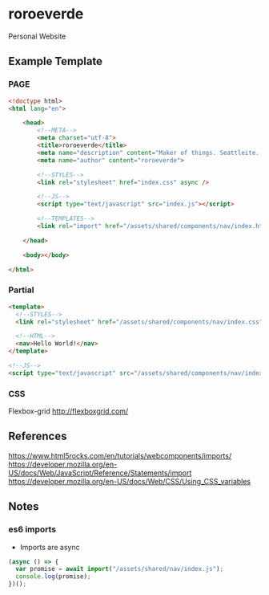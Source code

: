 # roroeverde

Personal Website

## Example Template

### PAGE

```html
<!doctype html>
<html lang="en">

    <head>
        <!--META-->
        <meta charset="utf-8">
        <title>roroeverde</title>
        <meta name="description" content="Maker of things. Seattleite. Hot mess.">
        <meta name="author" content="roroeverde">

        <!--STYLES-->
        <link rel="stylesheet" href="index.css" async />

        <!--JS-->
        <script type="text/javascript" src="index.js"></script>

        <!--TEMPLATES-->
        <link rel="import" href="/assets/shared/components/nav/index.html" async onload="onTemplateLoaded(this)" />

    </head>

    <body></body>

</html>
```

### Partial

```html
<template>
  <!--STYLES-->
  <link rel="stylesheet" href="/assets/shared/components/nav/index.css" async />

  <!--HTML-->
  <nav>Hello World!</nav>
</template>

<!--JS-->
<script type="text/javascript" src="/assets/shared/components/nav/index.js"></script>
```

### CSS

Flexbox-grid
http://flexboxgrid.com/

## References

https://www.html5rocks.com/en/tutorials/webcomponents/imports/
https://developer.mozilla.org/en-US/docs/Web/JavaScript/Reference/Statements/import
https://developer.mozilla.org/en-US/docs/Web/CSS/Using_CSS_variables

## Notes

### es6 imports

- Imports are async

```js
(async () => {
  var promise = await import("/assets/shared/nav/index.js");
  console.log(promise);
})();
```
